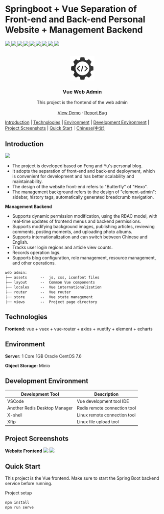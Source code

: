 # <a name="readme-top">Springboot + Vue Separation of Front-end and Back-end Personal Website + Management Backend</a>

<p >
   <a target="_blank" href="#">
      <img src="https://img.shields.io/hexpm/l/plug.svg"/>
      <img src="https://img.shields.io/badge/JDK-1.8+-green.svg"/>
      <img src="https://img.shields.io/badge/springboot-2.4.2.RELEASE-green"/>
      <img src="https://img.shields.io/badge/vue-2.5.17-green"/>
      <img src="https://img.shields.io/badge/mysql-8.0.20-green"/>
      <img src="https://img.shields.io/badge/mybatis--plus-3.4.0-green"/>
      <img src="https://img.shields.io/badge/redis-6.0.5-green"/>
      <img src="https://img.shields.io/badge/elasticsearch-7.9.2-green"/>
      <img src="https://img.shields.io/badge/rabbitmq-3.8.5-green"/>
   </a>
</p>

<!-- PROJECT LOGO -->
<br />
<div align="center">
  <a href="https://github.com/Wayne-HJ/vue-web-admin">
    <img src="public/logo.png" alt="Logo" width="80" height="80">
  </a>
  <h3 align="center">Vue Web Admin</h3>
  <p align="center">
    This project is the frontend of the web admin
    <br />
    <!-- <a href="https://github.com/Wayne-HJ/vue-web-admin"><strong>Explore the docs »</strong></a> -->
    <!-- <br /> -->
    <br />
    <a href="https://manage.jianght.eu.org">View Demo</a>
    ·
    <a href="https://github.com/Wayne-HJ/vue-web-admin/issues">Report Bug</a>
    <!-- ·
    <a href="https://github.com/Wayne-HJ/vue-web-admin/issues">Request Feature</a> -->
  </p>
</div>

[Introduction](#introduction) | [Technologies](#technologies) | [Environment](#environment) | [Development Environment](#development-environment) | [Project Screenshots](#project-screenshots) | [Quick Start](#quick-start)｜[Chinese(中文)](README_CN.md)
<!-- ABOUT THE PROJECT -->
## Introduction
![](https://cdn.jsdelivr.net/gh/Wayne-HJ/pictures@main/img/20230603234349.png)

- The project is developed based on Feng and Yu's personal blog.
- It adopts the separation of front-end and back-end deployment, which is convenient for development and has better scalability and maintainability.
- The design of the website front-end refers to "Butterfly" of "Hexo".
- The management background refers to the design of "element-admin": sidebar, history tags, automatically generated breadcrumb navigation.

**Management Backend**
- Supports dynamic permission modification, using the RBAC model, with real-time updates of frontend menus and backend permissions.
- Supports modifying background images, publishing articles, reviewing comments, posting moments, and uploading photo albums.
- Supports internationalization and can switch between Chinese and English.
- Tracks user login regions and article view counts.
- Records operation logs.
- Supports blog configuration, role management, resource management, and other operations.

```
web admin:
├── assets      --  js, css, iconfont files
├── layout      --  Common Vue components
├── locales     --  Vue internationalization
├── router      --  Vue router
├── store       --  Vue state management
├── views       --  Project page directory
```

## Technologies

**Frontend:** vue + vuex + vue-router + axios + vuetify + element + echarts

## Environment

**Server:** 1 Core 1GB Oracle CentOS 7.6

**Object Storage:** Minio

## Development Environment

|Development Tool|Description|
|-|-|
|VSCode|Vue development tool IDE|
|Another Redis Desktop Manager|Redis remote connection tool|
|X-shell|Linux remote connection tool|
|Xftp|Linux file upload tool|


## Project Screenshots
**Website Frontend**
![](https://cdn.jsdelivr.net/gh/Wayne-HJ/pictures@main/img/20230603234349.png)
![](https://cdn.jsdelivr.net/gh/Wayne-HJ/pictures@main/img/202306111700664.png)
## Quick Start
This project is the Vue frontend.
Make sure to start the Spring Boot backend service before running.

Project setup

```
npm install
npm run serve
```
